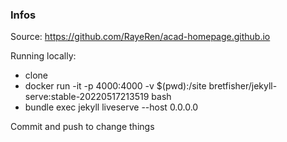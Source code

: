 ### Infos
Source: https://github.com/RayeRen/acad-homepage.github.io

Running locally:
- clone
- docker run -it -p 4000:4000 -v $(pwd):/site bretfisher/jekyll-serve:stable-20220517213519 bash
- bundle exec jekyll liveserve --host 0.0.0.0

Commit and push to change things